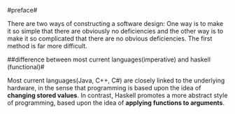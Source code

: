 #preface#

There are two ways of constructing a software design: One way is to make it so simple that there are
obviously no deficiencies and the other way is to make it so complicated that there are no obvious
deficiencies. The first method is far more difficult.

##difference between most current languages(imperative) and haskell (functional)#

  Most current languages(Java, C++, C#) are closely linked to the underlying hardware, in the sense that
programming is based upon the idea of **changing stored values**. In contrast,
Haskell promotes a more abstract style of programming, based upon the idea
of **applying functions to arguments**.



